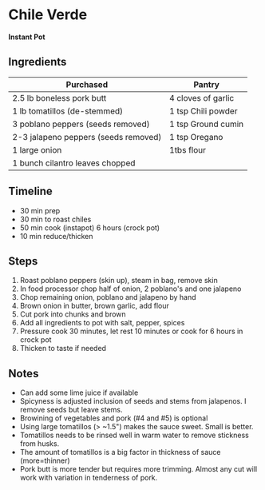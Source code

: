 # Chile Verde
**Instant Pot**


## Ingredients

| Purchased                                       | Pantry             |
| ----------------------------------------------- | ------------------ |
| 2.5 lb boneless pork butt                       | 4 cloves of garlic |
| 1 lb tomatillos (de-stemmed)                    | 1 tsp Chili powder   |
| 3 poblano peppers (seeds removed)               | 1 tsp Ground cumin |
| 2-3 jalapeno peppers (seeds removed) | 1 tsp Oregano   | 
| 1 large onion                                  | 1tbs flour     |
| 1 bunch cilantro leaves chopped | |

## Timeline

- 30 min prep
- 30 min to roast chiles
- 50 min cook (instapot) 6 hours (crock pot)
- 10 min reduce/thicken


## Steps

1. Roast poblano peppers (skin up), steam in bag, remove skin
2. In food processor chop half of onion, 2 poblano's and one jalapeno
3. Chop remaining onion, poblano and jalapeno by hand
4. Brown onion in butter, brown garlic, add flour
5. Cut pork into chunks and brown
6. Add all ingredients to pot with salt, pepper, spices
7. Pressure cook 30 minutes, let rest 10 minutes or cook for 6 hours in crock pot
8. Thicken to taste if needed


## Notes

- Can add some lime juice if available
- Spicyness is adjusted inclusion of seeds and stems from jalapenos. I remove seeds but leave stems.
- Browining of vegetables and pork (#4 and #5) is optional
- Using large tomatillos (> ~1.5") makes the sauce sweet.  Small is better.
- Tomatillos needs to be rinsed well in warm water to remove stickness from husks.
- The amount of tomatillos is a big factor in thickness of sauce (more=thinner)
- Pork butt is more tender but requires more trimming. Almost any cut will work with variation in tenderness of pork.